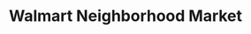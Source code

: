 ---
title: "Walmart Neighborhood Market"
url: /monroe/walmart-neighborhood-market/
shop: supermarket
---